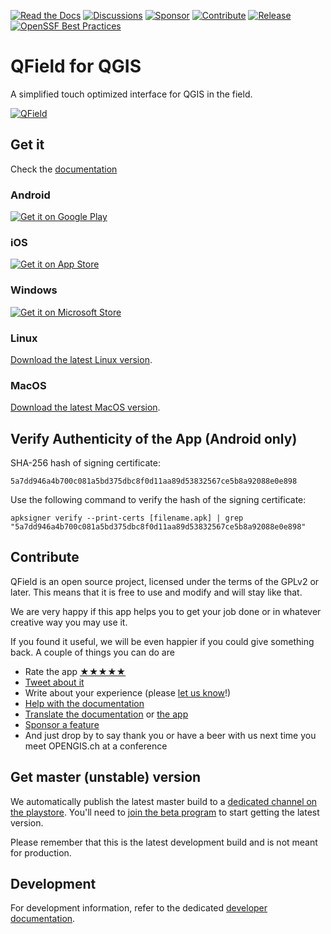 [![Read the Docs](https://img.shields.io/badge/Read-the%20Docs-green.svg)](https://docs.qfield.org/)
[![Discussions](https://img.shields.io/github/discussions/opengisch/qfield?label=Discussions)](https://github.com/opengisch/QField/discussions)
[![Sponsor](https://img.shields.io/static/v1?label=Support&message=%E2%9D%A4)](https://github.com/sponsors/opengisch)
[![Contribute](https://img.shields.io/static/v1?label=Contribute&message=💪)](#contribute)
[![Release](https://img.shields.io/github/release/opengisch/QField.svg?label=Release)](https://github.com/opengisch/QField/releases)
[![OpenSSF Best Practices](https://www.bestpractices.dev/projects/8392/badge)](https://www.bestpractices.dev/projects/8392)


# QField for QGIS

A simplified touch optimized interface for QGIS in the field.

[![QField](https://i0.wp.com/www.opengis.ch/wp-content/uploads/2022/11/QField_App-Medienmitteilung_AppAward2022.jpg?w=1024&ssl=1)](https://qfield.org)

## Get it

Check the [documentation](https://docs.qfield.org/)

### Android

[![Get it on Google Play](https://qfield.org/images/play_store.png)](https://play.google.com/store/apps/details?id=ch.opengis.qfield)

### iOS

[![Get it on App Store](https://qfield.org/images/app_store.png)](https://apps.apple.com/app/qfield-for-qgis/id1531726814)

### Windows

[![Get it on Microsoft Store](https://qfield.org/images/download_windows.png)](https://apps.microsoft.com/detail/xp99h3bcx4bw7f)

### Linux

<a href="https://qfield.org/get_latest?platform=linux" target="_blank">Download the latest Linux version</a>.

### MacOS

<a href="https://qfield.org/get_latest?platform=macos" target="_blank">Download the latest MacOS version</a>.


## Verify Authenticity of the App (Android only)

SHA-256 hash of signing certificate:

```5a7dd946a4b700c081a5bd375dbc8f0d11aa89d53832567ce5b8a92088e0e898```

Use the following command to verify the hash of the signing certificate:

```apksigner verify --print-certs [filename.apk] | grep "5a7dd946a4b700c081a5bd375dbc8f0d11aa89d53832567ce5b8a92088e0e898"```


## Contribute

QField is an open source project, licensed under the terms of the GPLv2 or later. This means that it is free to use and modify and will stay like that.

We are very happy if this app helps you to get your job done or in whatever creative way you may use it.

If you found it useful, we will be even happier if you could give something back. A couple of things you can do are

 * Rate the app [★★★★★](https://play.google.com/store/apps/details?id=ch.opengis.qfield&hl=en#details-reviews)
 * [Tweet about it](https://twitter.com/share?text=Looking%20for%20a%20good%20tool%20for%20field%20work%20in%20GIS?%20Check%20out%20%23QField!)
 * Write about your experience (please [let us know](mailto:info@opengis.ch)!)
 * [Help with the documentation](https://github.com/opengisch/QField-docs#documentation-process)
 * [Translate the documentation](https://github.com/opengisch/QField-docs#translation-process) or [the app](https://www.transifex.com/opengisch/qfield-for-qgis/)
 * [Sponsor a feature](https://docs.qfield.org/get-started/sponsor/)
 * And just drop by to say thank you or have a beer with us next time you meet OPENGIS.ch at a conference

## Get master (unstable) version
We automatically publish the latest master build to a [dedicated channel on the playstore](https://play.google.com/store/apps/details?id=ch.opengis.qfield_dev). You'll need to [join the beta program](https://play.google.com/apps/testing/ch.opengis.qfield_dev) to start getting the latest version.

Please remember that this is the latest development build and is not meant for production.

## Development

For development information, refer to the dedicated [developer documentation](doc/dev.md).
